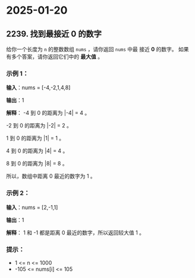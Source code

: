 # 2025-01-20

## 2239. 找到最接近 0 的数字

给你一个长度为 `n` 的整数数组 `nums` ，请你返回 `nums` 中最 接近 **0** 的数字。
如果有多个答案，请你返回它们中的 **最大值** 。



### 示例 1：

**输入**：nums = [-4,-2,1,4,8]

**输出**：1

**解释**：
-4 到 0 的距离为 |-4| = 4 。

-2 到 0 的距离为 |-2| = 2 。

1 到 0 的距离为 |1| = 1 。

4 到 0 的距离为 |4| = 4 。

8 到 0 的距离为 |8| = 8 。

所以，数组中距离 0 最近的数字为 1 。


### 示例 2：

**输入**：nums = [2,-1,1]

**输出**：1

**解释**：
1 和 -1 都是距离 0 最近的数字，所以返回较大值 1 。


### 提示：

- 1 <= n <= 1000
- -105 <= nums[i] <= 105